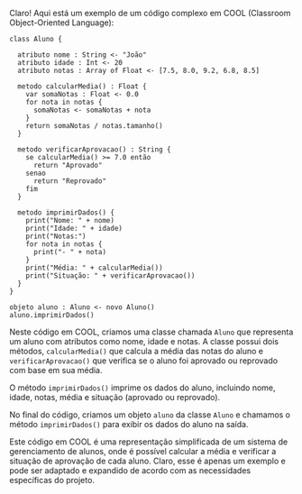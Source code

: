 Claro! Aqui está um exemplo de um código complexo em COOL (Classroom Object-Oriented Language):

```
class Aluno {

  atributo nome : String <- "João"
  atributo idade : Int <- 20
  atributo notas : Array of Float <- [7.5, 8.0, 9.2, 6.8, 8.5]

  metodo calcularMedia() : Float {
    var somaNotas : Float <- 0.0
    for nota in notas {
      somaNotas <- somaNotas + nota
    }
    return somaNotas / notas.tamanho()
  }

  metodo verificarAprovacao() : String {
    se calcularMedia() >= 7.0 então
      return "Aprovado"
    senao
      return "Reprovado"
    fim
  }

  metodo imprimirDados() {
    print("Nome: " + nome)
    print("Idade: " + idade)
    print("Notas:")
    for nota in notas {
      print("- " + nota)
    }
    print("Média: " + calcularMedia())
    print("Situação: " + verificarAprovacao())
  }
}

objeto aluno : Aluno <- novo Aluno()
aluno.imprimirDados()
```

Neste código em COOL, criamos uma classe chamada `Aluno` que representa um aluno com atributos como nome, idade e notas. A classe possui dois métodos, `calcularMedia()` que calcula a média das notas do aluno e `verificarAprovacao()` que verifica se o aluno foi aprovado ou reprovado com base em sua média.

O método `imprimirDados()` imprime os dados do aluno, incluindo nome, idade, notas, média e situação (aprovado ou reprovado).

No final do código, criamos um objeto `aluno` da classe `Aluno` e chamamos o método `imprimirDados()` para exibir os dados do aluno na saída.

Este código em COOL é uma representação simplificada de um sistema de gerenciamento de alunos, onde é possível calcular a média e verificar a situação de aprovação de cada aluno. Claro, esse é apenas um exemplo e pode ser adaptado e expandido de acordo com as necessidades específicas do projeto.